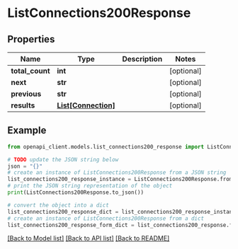 # ListConnections200Response


## Properties

Name | Type | Description | Notes
------------ | ------------- | ------------- | -------------
**total_count** | **int** |  | [optional] 
**next** | **str** |  | [optional] 
**previous** | **str** |  | [optional] 
**results** | [**List[Connection]**](Connection.md) |  | [optional] 

## Example

```python
from openapi_client.models.list_connections200_response import ListConnections200Response

# TODO update the JSON string below
json = "{}"
# create an instance of ListConnections200Response from a JSON string
list_connections200_response_instance = ListConnections200Response.from_json(json)
# print the JSON string representation of the object
print(ListConnections200Response.to_json())

# convert the object into a dict
list_connections200_response_dict = list_connections200_response_instance.to_dict()
# create an instance of ListConnections200Response from a dict
list_connections200_response_form_dict = list_connections200_response.from_dict(list_connections200_response_dict)
```
[[Back to Model list]](../README.md#documentation-for-models) [[Back to API list]](../README.md#documentation-for-api-endpoints) [[Back to README]](../README.md)



